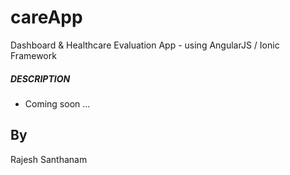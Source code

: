 careApp
===============

Dashboard & Healthcare Evaluation App - using AngularJS / Ionic Framework


##### DESCRIPTION #####

- Coming soon ...


## By ##


Rajesh Santhanam